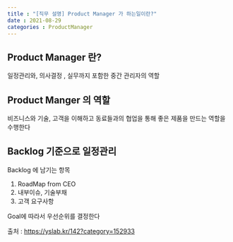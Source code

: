 ```yaml
---
title : "[직무 설명] Product Manager 가 하는일이란?"
date : 2021-08-29
categories : ProductManager
---
```



## Product Manager 란?
일정관리와, 의사결정 , 실무까지 포함한 중간 관리자의 역할

## Product Manger 의 역할
비즈니스와 기술, 고객을 이해하고 동료들과의 협업을 통해 좋은 제품을 만드는 역할을 수행한다 

## Backlog 기준으로 일정관리

Backlog 에 남기는 항목
1. RoadMap from CEO
2. 내부이슈, 기술부채
3. 고객 요구사항


Goal에 따라서 우선순위를 결정한다

출처 : https://yslab.kr/142?category=152933
